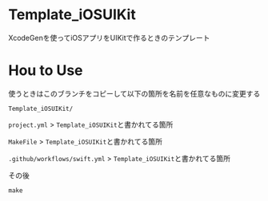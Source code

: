 # Template_iOSUIKit
XcodeGenを使ってiOSアプリをUIKitで作るときのテンプレート

# Hou to Use
使うときはこのブランチをコピーして以下の箇所を名前を任意なものに変更する

`Template_iOSUIKit/`

`project.yml` > `Template_iOSUIKit`と書かれてる箇所

`MakeFile` > `Template_iOSUIKit`と書かれてる箇所

`.github/workflows/swift.yml` > `Template_iOSUIKit`と書かれてる箇所

その後

```
make
```
